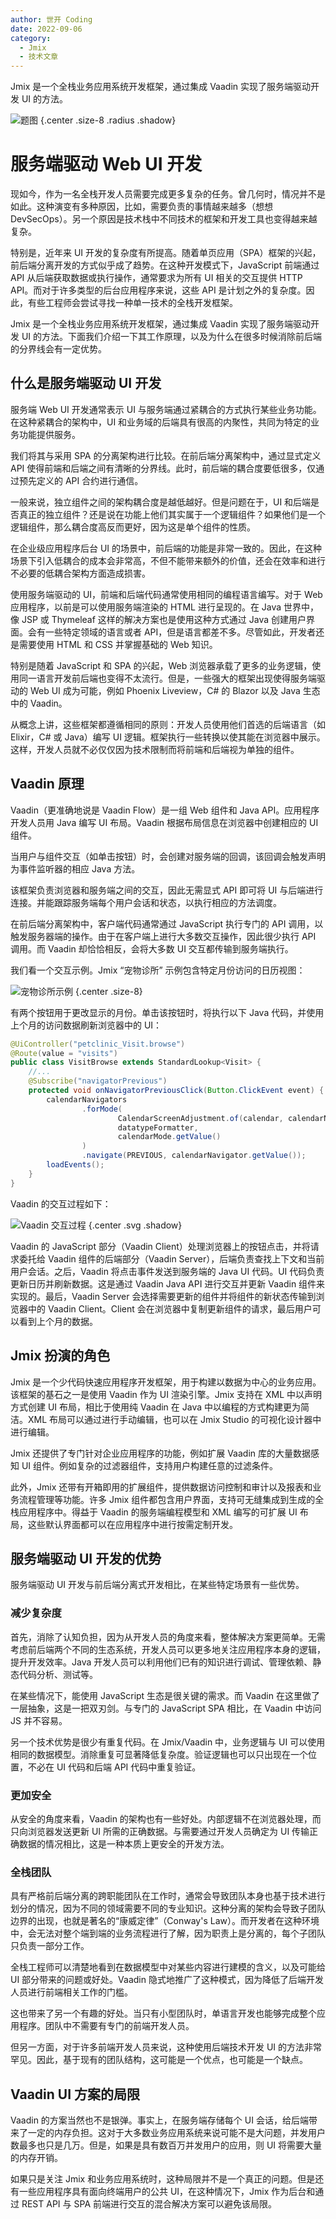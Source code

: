 ```yaml
---
author: 世开 Coding
date: 2022-09-06
category:
  - Jmix
  - 技术文章
---
```


Jmix 是一个全栈业务应用系统开发框架，通过集成 Vaadin 实现了服务端驱动开发 UI 的方法。

<!-- more -->

![题图](https://cdn.abmcode.com/zh-cn/jmix/_media/server-side-ui/title.png)  {.center .size-8 .radius .shadow}

# 服务端驱动 Web UI 开发

现如今，作为一名全栈开发人员需要完成更多复杂的任务。曾几何时，情况并不是如此。这种演变有多种原因，比如，需要负责的事情越来越多（想想 DevSecOps）。另一个原因是技术栈中不同技术的框架和开发工具也变得越来越复杂。

特别是，近年来 UI 开发的复杂度有所提高。随着单页应用（SPA）框架的兴起，前后端分离开发的方式似乎成了趋势。在这种开发模式下，JavaScript 前端通过 API 从后端获取数据或执行操作，通常要求为所有 UI 相关的交互提供 HTTP API。而对于许多类型的后台应用程序来说，这些 API 是计划之外的复杂度。因此，有些工程师会尝试寻找一种单一技术的全栈开发框架。

Jmix 是一个全栈业务应用系统开发框架，通过集成 Vaadin 实现了服务端驱动开发 UI 的方法。下面我们介绍一下其工作原理，以及为什么在很多时候消除前后端的分界线会有一定优势。

## 什么是服务端驱动 UI 开发

服务端 Web UI 开发通常表示 UI 与服务端通过紧耦合的方式执行某些业务功能。在这种紧耦合的架构中，UI 和业务域的后端具有很高的内聚性，共同为特定的业务功能提供服务。

我们将其与采用 SPA 的分离架构进行比较。在前后端分离架构中，通过显式定义 API 使得前端和后端之间有清晰的分界线。此时，前后端的耦合度要低很多，仅通过预先定义的 API 合约进行通信。

一般来说，独立组件之间的架构耦合度是越低越好。但是问题在于，UI 和后端是否真正的独立组件？还是说在功能上他们其实属于一个逻辑组件？如果他们是一个逻辑组件，那么耦合度高反而更好，因为这是单个组件的性质。

在企业级应用程序后台 UI 的场景中，前后端的功能是非常一致的。因此，在这种场景下引入低耦合的成本会非常高，不但不能带来额外的价值，还会在效率和进行不必要的低耦合架构方面造成损害。

使用服务端驱动的 UI，前端和后端代码通常使用相同的编程语言编写。对于 Web 应用程序，以前是可以使用服务端渲染的 HTML 进行呈现的。在 Java 世界中，像 JSP 或 Thymeleaf 这样的解决方案也是使用这种方式通过 Java 创建用户界面。会有一些特定领域的语言或者 API，但是语言都差不多。尽管如此，开发者还是需要使用 HTML 和 CSS 并掌握基础的 Web 知识。

特别是随着 JavaScript 和 SPA 的兴起，Web 浏览器承载了更多的业务逻辑，使用同一语言开发前后端也变得不太流行。但是，一些强大的框架出现使得服务端驱动的 Web UI 成为可能，例如 Phoenix Liveview，C# 的 Blazor 以及 Java 生态中的 Vaadin。

从概念上讲，这些框架都遵循相同的原则：开发人员使用他们首选的后端语言（如 Elixir，C# 或 Java）编写 UI 逻辑。框架执行一些转换以使其能在浏览器中展示。这样，开发人员就不必仅仅因为技术限制而将前端和后端视为单独的组件。

## Vaadin 原理

Vaadin（更准确地说是 Vaadin Flow）是一组 Web 组件和 Java API。应用程序开发人员用 Java 编写 UI 布局。Vaadin 根据布局信息在浏览器中创建相应的 UI 组件。

当用户与组件交互（如单击按钮）时，会创建对服务端的回调，该回调会触发声明为事件监听器的相应 Java 方法。

该框架负责浏览器和服务端之间的交互，因此无需显式 API 即可将 UI 与后端进行连接。并能跟踪服务端每个用户会话和状态，以执行相应的方法调度。

在前后端分离架构中，客户端代码通常通过 JavaScript 执行专门的 API 调用，以触发服务器端的操作。由于在客户端上进行大多数交互操作，因此很少执行 API 调用。而 Vaadin 却恰恰相反，会将大多数 UI 交互都传输到服务端执行。

我们看一个交互示例。Jmix “宠物诊所” 示例包含特定月份访问的日历视图：

![宠物诊所示例](https://cdn.abmcode.com/zh-cn/jmix/_media/server-side-ui/pet_clinic.png) {.center .size-8}

有两个按钮用于更改显示的月份。单击该按钮时，将执行以下 Java 代码，并使用上个月的访问数据刷新浏览器中的 UI：

```java
@UiController("petclinic_Visit.browse")
@Route(value = "visits")
public class VisitBrowse extends StandardLookup<Visit> {
    //...
    @Subscribe("navigatorPrevious")
    protected void onNavigatorPreviousClick(Button.ClickEvent event) {
        calendarNavigators
                .forMode(
                        CalendarScreenAdjustment.of(calendar, calendarNavigator, calendarTitle),
                        datatypeFormatter,
                        calendarMode.getValue()
                )
                .navigate(PREVIOUS, calendarNavigator.getValue());
        loadEvents();
    }
}
```

Vaadin 的交互过程如下：

![Vaadin 交互过程](https://cdn.abmcode.com/zh-cn/jmix/_media/server-side-ui/sequence_diagram.svg) {.center .svg .shadow}

Vaadin 的 JavaScript 部分（Vaadin Client）处理浏览器上的按钮点击，并将请求委托给 Vaadin 组件的后端部分（Vaadin Server），后端负责查找上下文和当前用户会话。之后，Vaadin 将点击事件发送到服务端的 Java UI 代码。UI 代码负责更新日历并刷新数据。这是通过 Vaadin Java API 进行交互并更新 Vaadin 组件来实现的。最后，Vaadin Server 会选择需要更新的组件并将组件的新状态传输到浏览器中的 Vaadin Client。Client 会在浏览器中复制更新组件的请求，最后用户可以看到上个月的数据。

## Jmix 扮演的角色

Jmix 是一个少代码快速应用程序开发框架，用于构建以数据为中心的业务应用。该框架的基石之一是使用 Vaadin 作为 UI 渲染引擎。Jmix 支持在 XML 中以声明方式创建 UI 布局，相比于使用纯 Vaadin 在 Java 中以编程的方式构建更为简洁。XML 布局可以通过进行手动编辑，也可以在 Jmix Studio 的可视化设计器中进行编辑。

Jmix 还提供了专门针对企业应用程序的功能，例如扩展 Vaadin 库的大量数据感知 UI 组件。例如复杂的过滤器组件，支持用户构建任意的过滤条件。

此外，Jmix 还带有开箱即用的扩展组件，提供数据访问控制和审计以及报表和业务流程管理等功能。许多 Jmix 组件都包含用户界面，支持可无缝集成到生成的全栈应用程序中。得益于 Vaadin 的服务端编程模型和 XML 编写的可扩展 UI 布局，这些默认界面都可以在应用程序中进行按需定制开发。

## 服务端驱动 UI 开发的优势

服务端驱动 UI 开发与前后端分离式开发相比，在某些特定场景有一些优势。

### 减少复杂度

首先，消除了认知负担，因为从开发人员的角度来看，整体解决方案更简单。无需考虑前后端两个不同的生态系统，开发人员可以更多地关注应用程序本身的逻辑，提升开发效率。Java 开发人员可以利用他们已有的知识进行调试、管理依赖、静态代码分析、测试等。

在某些情况下，能使用 JavaScript 生态是很关键的需求。而 Vaadin 在这里做了一层抽象，这是一把双刃剑。与专门的 JavaScript SPA 相比，在 Vaadin 中访问 JS 并不容易。

另一个技术优势是很少有重复代码。在 Jmix/Vaadin 中，业务逻辑与 UI 可以使用相同的数据模型。消除重复可显著降低复杂度。验证逻辑也可以只出现在一个位置，不必在 UI 代码和后端 API 代码中重复验证。

### 更加安全

从安全的角度来看，Vaadin 的架构也有一些好处。内部逻辑不在浏览器处理，而只向浏览器发送更新 UI 所需的正确数据。与需要通过开发人员确定为 UI 传输正确数据的情况相比，这是一种本质上更安全的开发方法。

### 全栈团队

具有严格前后端分离的跨职能团队在工作时，通常会导致团队本身也基于技术进行划分的情况，因为不同的领域需要不同的专业知识。这种分离的架构会导致子团队边界的出现，也就是著名的“康威定律”（Conway's Law）。而开发者在这种环境中，会无法对整个端到端的业务流程进行了解，因为职责上是分离的，每个子团队只负责一部分工作。

全栈工程师可以清楚地看到在数据模型中对某些内容进行建模的含义，以及可能给 UI 部分带来的问题或好处。Vaadin 隐式地推广了这种模式，因为降低了后端开发人员进行前端相关工作的门槛。

这也带来了另一个有趣的好处。当只有小型团队时，单语言开发也能够完成整个应用程序。团队中不需要有专门的前端开发人员。

但另一方面，对于许多前端开发人员来说，这种使用后端技术开发 UI 的方法非常罕见。因此，基于现有的团队结构，这可能是一个优点，也可能是一个缺点。

## Vaadin UI 方案的局限

Vaadin 的方案当然也不是银弹。事实上，在服务端存储每个 UI 会话，给后端带来了一定的内存负担。这对于大多数业务应用系统来说可能不是大问题，并发用户数最多也只是几万。但是，如果是具有数百万并发用户的应用，则 UI 将需要大量的内存开销。

如果只是关注 Jmix 和业务应用系统时，这种局限并不是一个真正的问题。但是还有一些应用程序具有面向终端用户的公共 UI，在这种情况下，Jmix 作为后台和通过 REST API 与 SPA 前端进行交互的混合解决方案可以避免该局限。


